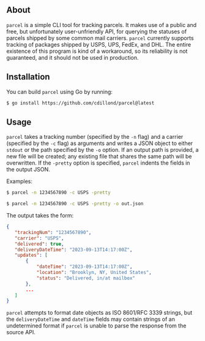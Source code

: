 ## About
`parcel` is a simple CLI tool for tracking parcels. It makes use of a public and free, but unfortunately user-unfriendly API, for querying the statuses of parcels shipped by some common mail carriers. `parcel` currently supports tracking of packages shipped by USPS, UPS, FedEx, and DHL. The entire existence of this program is kind of a workaround, so its reliability is not guaranteed, and it should not be used in production.

## Installation
You can build `parcel` using Go by running:
```bash
$ go install https://github.com/cdillond/parcel@latest
```
## Usage
`parcel` takes a tracking number (specified by the `-n` flag) and a carrier (specified by the `-c` flag) as arguments and writes a JSON object to either `stdout` or the path specified by the `-o` option. If an output path is provided, a new file will be created; any existing file that shares the same path will be overwritten. If the `-pretty` option is specified, `parcel` indents the fields in the output JSON.


Examples:
```bash 
$ parcel -n 1234567890 -c USPS -pretty
```
```bash 
$ parcel -n 1234567890 -c USPS -pretty -o out.json
```


The output takes the form:
 ```json
{
	"trackingNum": "1234567890",
	"carrier": "USPS",
	"delivered": true,
	"deliveryDateTime": "2023-09-13T14:17:00Z",
	"updates": [
		{
			"dateTime": "2023-09-13T14:17:00Z",
			"location": "Brooklyn, NY, United States",
			"status": "Delivered, in/at mailbox"
		},
		...
	]
}
```
`parcel` attempts to format date objects as ISO 8601/RFC 3339 strings, but the `deliveryDateTime` and `dateTime` fields may contain strings of an undetermined format if `parcel` is unable to parse the response from the source API.


